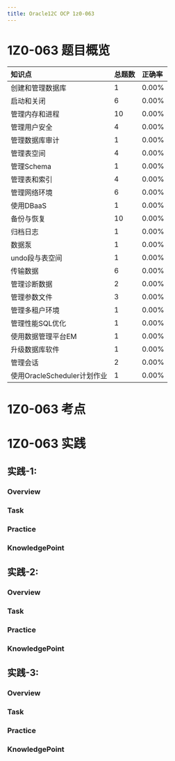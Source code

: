 ```yaml
---
title: Oracle12C OCP 1z0-063
---
```


# 1Z0-063 题目概览

| 知识点                      | 总题数 | 正确率 |
| :-------------------------- | :----- | :----- |
| 创建和管理数据库            | 1      | 0.00%  |
| 启动和关闭                  | 6      | 0.00%  |
| 管理内存和进程              | 10     | 0.00%  |
| 管理用户安全                | 4      | 0.00%  |
| 管理数据库审计              | 1      | 0.00%  |
| 管理表空间                  | 4      | 0.00%  |
| 管理Schema                  | 1      | 0.00%  |
| 管理表和索引                | 4      | 0.00%  |
| 管理网络环境                | 6      | 0.00%  |
| 使用DBaaS                   | 1      | 0.00%  |
| 备份与恢复                  | 10     | 0.00%  |
| 归档日志                    | 1      | 0.00%  |
| 数据泵                      | 1      | 0.00%  |
| undo段与表空间              | 1      | 0.00%  |
| 传输数据                    | 6      | 0.00%  |
| 管理诊断数据                | 2      | 0.00%  |
| 管理参数文件                | 3      | 0.00%  |
| 管理多租户环境              | 1      | 0.00%  |
| 管理性能SQL优化             | 1      | 0.00%  |
| 使用数据管理平台EM          | 1      | 0.00%  |
| 升级数据库软件              | 1      | 0.00%  |
| 管理会话                    | 2      | 0.00%  |
| 使用OracleScheduler计划作业 | 1      | 0.00%  |

# 1Z0-063 考点



# 1Z0-063 实践

## 实践-1:

### Overview

### Task

### Practice

### KnowledgePoint

## 实践-2:

### Overview

### Task

### Practice

### KnowledgePoint

## 实践-3:

### Overview

### Task

### Practice

### KnowledgePoint